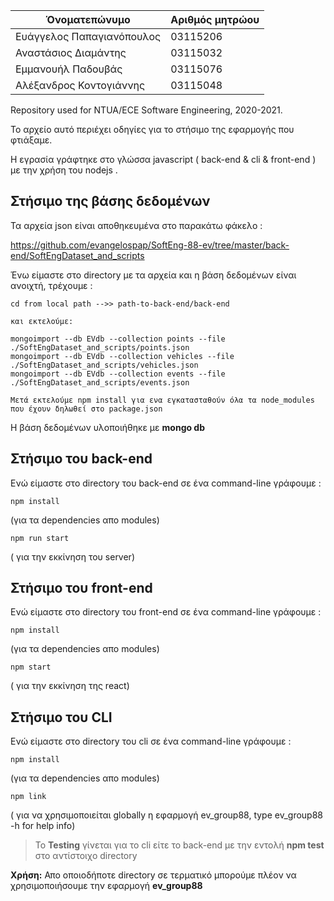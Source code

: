 Όνοματεπώνυμο  | Αριθμός μητρώου
------------ | -------------
Ευάγγελος Παπαγιανόπουλος | 03115206
Αναστάσιος Διαμάντης | 03115032
Εμμανουήλ Παδουβάς | 03115076
Αλέξανδρος Κοντογιάννης | 03115048

Repository used for NTUA/ECE Software Engineering, 2020-2021.

Το αρχείο αυτό περιέχει οδηγίες για το στήσιμο της εφαρμογής που φτιάξαμε.

Η εγρασία γράφτηκε στο γλώσσα javascript ( back-end & cli & front-end ) με την χρήση του nodejs .

## Στήσιμο της βάσης δεδομένων

Τα αρχεία json είναι αποθηκευμένα στο παρακάτω φάκελο :

https://github.com/evangelospap/SoftEng-88-ev/tree/master/back-end/SoftEngDataset_and_scripts


Ένω είμαστε στο directory με τα αρχεία και η βάση δεδομένων είναι ανοιχτή, τρέχουμε :
```
cd from local path -->> path-to-back-end/back-end

και εκτελούμε:

mongoimport --db EVdb --collection points --file ./SoftEngDataset_and_scripts/points.json
mongoimport --db EVdb --collection vehicles --file ./SoftEngDataset_and_scripts/vehicles.json
mongoimport --db EVdb --collection events --file ./SoftEngDataset_and_scripts/events.json

Μετά εκτελούμε npm install για ενα εγκατασταθούν όλα τα node_modules που έχουν δηλωθεί στο package.json
```
Η βάση δεδομένων υλοποιήθηκε με **mongo db**


## Στήσιμο του back-end
Ενώ είμαστε στο directory του back-end σε ένα command-line γράφουμε :
```
npm install
```
(για τα dependencies απο modules)
```
npm run start 
```
( για την εκκίνηση του server)

## Στήσιμο του front-end
Ενώ είμαστε στο directory του front-end σε ένα command-line γράφουμε :
```
npm install
```
(για τα dependencies απο modules)
```
npm start 
```
( για την εκκίνηση της react)



## Στήσιμο του CLI 
Ενώ είμαστε στο directory του cli σε ένα command-line γράφουμε :
```
npm install
```
(για τα dependencies απο modules)
```
npm link
```
( για να χρησιμοποιείται globally η εφαρμογή ev_group88, type ev_group88 -h for help info)

> Το **Testing** γίνεται για το cli είτε το back-end με την εντολή **npm test** στο αντίστοιχο directory

 **Χρήση:** 
 Απο οποιοδήποτε directory σε τερματικό μπορούμε πλέον να χρησιμοποιήσουμε την εφαρμογή **ev_group88**
 
